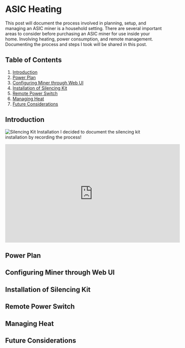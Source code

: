 # ASIC Heating 
This post will document the process involved in planning, setup, and managing an ASIC miner is a household setting. There are several important areas to consider before purchasing an ASIC miner for use inside your home. Involving heating, power consumption, and remote management. Documenting the process and steps I took will be shared in this post.

## Table of Contents
1. [Introduction](#introduction)
2. [Power Plan](#power-plan)
3. [Configuring Miner through Web UI](#configuring-miner-through-web-ui)
4. [Installation of Silencing Kit](#installation-of-silencing-kit)
5. [Remote Power Switch](#remote-power-switch)
6. [Managing Heat](#managing-heat)
7. [Future Considerations](#future-considerations)

## Introduction 
![Silencing Kit Installation](https://youtu.be/tIneY9daxnw?si=ualFuQoHbqlXtb2A)
I decided to document the silencing kit installation by recording the process!
<iframe width="560" height="315" src="https://www.youtube.com/embed/tIneY9daxnw?si=xXTt_P2DcuZ7qO-y" title="YouTube video player" frameborder="0" allow="accelerometer; autoplay; clipboard-write; encrypted-media; gyroscope; picture-in-picture; web-share" allowfullscreen></iframe>

## Power Plan

## Configuring Miner through Web UI

## Installation of Silencing Kit

## Remote Power Switch

## Managing Heat

## Future Considerations